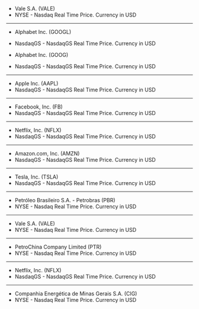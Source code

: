 - Vale S.A. (VALE)
- NYSE - Nasdaq Real Time Price. Currency in USD

-----

- Alphabet Inc. (GOOGL)
- NasdaqGS - NasdaqGS Real Time Price. Currency in USD

- Alphabet Inc. (GOOG)
- NasdaqGS - NasdaqGS Real Time Price. Currency in USD

-----

- Apple Inc. (AAPL)
- NasdaqGS - NasdaqGS Real Time Price. Currency in USD

-----

- Facebook, Inc. (FB)
- NasdaqGS - NasdaqGS Real Time Price. Currency in USD

-----
- Netflix, Inc. (NFLX)
- NasdaqGS - NasdaqGS Real Time Price. Currency in USD

-----

- Amazon.com, Inc. (AMZN)
- NasdaqGS - NasdaqGS Real Time Price. Currency in USD

-----

- Tesla, Inc. (TSLA)
- NasdaqGS - NasdaqGS Real Time Price. Currency in USD

-----

- Petróleo Brasileiro S.A. - Petrobras (PBR)
- NYSE - Nasdaq Real Time Price. Currency in USD

-----

- Vale S.A. (VALE)
- NYSE - Nasdaq Real Time Price. Currency in USD

-----

- PetroChina Company Limited (PTR)
- NYSE - Nasdaq Real Time Price. Currency in USD

-----

- Netflix, Inc. (NFLX)
- NasdaqGS - NasdaqGS Real Time Price. Currency in USD

-----

- Companhia Energética de Minas Gerais S.A. (CIG)
- NYSE - Nasdaq Real Time Price. Currency in USD